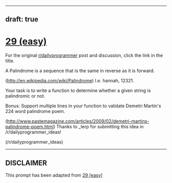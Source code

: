 ---
draft: true
----

# [29 (easy)](https://www.reddit.com/r/dailyprogrammer/comments/r8a70/3222012_challenge_29_easy/)

For the original [r/dailyprogrammer](https://www.reddit.com/r/dailyprogrammer/) post and discussion, click the link in the title.

A Palindrome is a sequence that is the same in reverse as it is forward.

(http://en.wikipedia.com/wiki/Palindrome)
I.e. hannah, 12321.

Your task is to write a function to determine whether a given string is palindromic or not.

Bonus:  Support multiple lines in your function to validate Demetri Martin's 224 word palindrome poem.

(http://www.pastemagazine.com/articles/2009/02/demetri-martins-palindrome-poem.html)
Thanks to _lerp for submitting this idea in /r/dailyprogrammer_ideas!

(/r/dailyprogrammer_ideas)

----
## **DISCLAIMER**
This prompt has been adapted from [29 [easy]](https://www.reddit.com/r/dailyprogrammer/comments/r8a70/3222012_challenge_29_easy/
)
